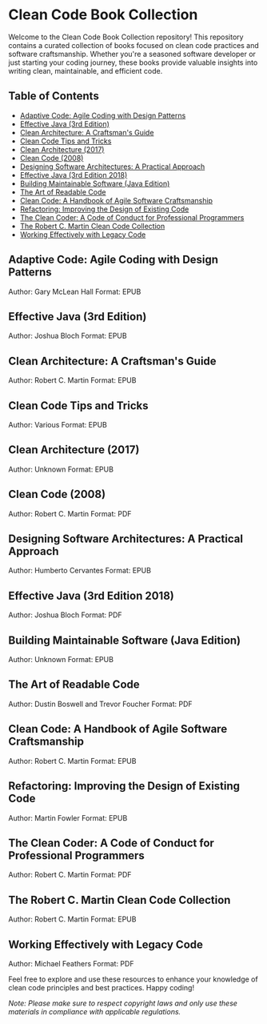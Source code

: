 # Clean Code Book Collection

Welcome to the Clean Code Book Collection repository! This repository contains a curated collection of books focused on clean code practices and software craftsmanship. Whether you're a seasoned software developer or just starting your coding journey, these books provide valuable insights into writing clean, maintainable, and efficient code.

## Table of Contents

- [Adaptive Code: Agile Coding with Design Patterns](#adaptive-code-agile-coding-with-design-patterns)
- [Effective Java (3rd Edition)](#effective-java-3rd-edition)
- [Clean Architecture: A Craftsman's Guide](#clean-architecture-a-craftsmans-guide)
- [Clean Code Tips and Tricks](#clean-code-tips-and-tricks)
- [Clean Architecture (2017)](#clean-architecture-2017)
- [Clean Code (2008)](#clean-code-2008)
- [Designing Software Architectures: A Practical Approach](#designing-software-architectures-a-practical-approach)
- [Effective Java (3rd Edition 2018)](#effective-java-3rd-edition-2018)
- [Building Maintainable Software (Java Edition)](#building-maintainable-software-java-edition)
- [The Art of Readable Code](#the-art-of-readable-code)
- [Clean Code: A Handbook of Agile Software Craftsmanship](#clean-code-a-handbook-of-agile-software-craftsmanship)
- [Refactoring: Improving the Design of Existing Code](#refactoring-improving-the-design-of-existing-code)
- [The Clean Coder: A Code of Conduct for Professional Programmers](#the-clean-coder-a-code-of-conduct-for-professional-programmers)
- [The Robert C. Martin Clean Code Collection](#the-robert-c-martin-clean-code-collection)
- [Working Effectively with Legacy Code](#working-effectively-with-legacy-code)

## Adaptive Code: Agile Coding with Design Patterns

Author: Gary McLean Hall
Format: EPUB

## Effective Java (3rd Edition)

Author: Joshua Bloch
Format: EPUB

## Clean Architecture: A Craftsman's Guide

Author: Robert C. Martin
Format: EPUB

## Clean Code Tips and Tricks

Author: Various
Format: EPUB

## Clean Architecture (2017)

Author: Unknown
Format: EPUB

## Clean Code (2008)

Author: Robert C. Martin
Format: PDF

## Designing Software Architectures: A Practical Approach

Author: Humberto Cervantes
Format: EPUB

## Effective Java (3rd Edition 2018)

Author: Joshua Bloch
Format: PDF

## Building Maintainable Software (Java Edition)

Author: Unknown
Format: EPUB

## The Art of Readable Code

Author: Dustin Boswell and Trevor Foucher
Format: PDF

## Clean Code: A Handbook of Agile Software Craftsmanship

Author: Robert C. Martin
Format: EPUB

## Refactoring: Improving the Design of Existing Code

Author: Martin Fowler
Format: EPUB

## The Clean Coder: A Code of Conduct for Professional Programmers

Author: Robert C. Martin
Format: PDF

## The Robert C. Martin Clean Code Collection

Author: Robert C. Martin
Format: EPUB

## Working Effectively with Legacy Code

Author: Michael Feathers
Format: PDF

Feel free to explore and use these resources to enhance your knowledge of clean code principles and best practices. Happy coding!

*Note: Please make sure to respect copyright laws and only use these materials in compliance with applicable regulations.*